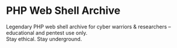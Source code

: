 # PHP Web Shell Archive
Legendary PHP web shell archive for cyber warriors & researchers – educational and pentest use only.  
Stay ethical. Stay underground.  
